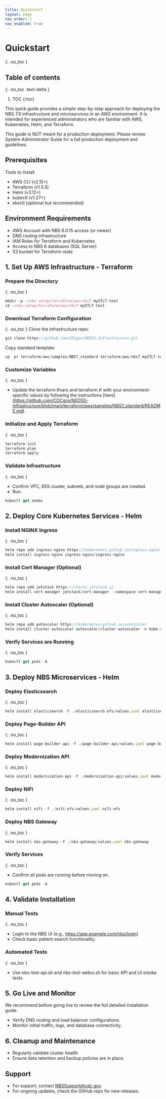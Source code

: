 ```yaml
---
title: Quickstart
layout: page
nav_order: 1
nav_enabled: true
---
```


# Quickstart
{: .no_toc }

## Table of contents
{: .no_toc .text-delta }

1. TOC
{:toc}


This quick guide provides a simple step-by-step approach for deploying the NBS 7.9 infrastructure and microservices in an AWS environment. It is intended for experienced administrators who are familiar with AWS, Kubernetes, Helm, and Terraform. 

This guide is NOT meant for a production deployment. Please review System Administrator Guide for a full production deployment and guidelines.


## Prerequisites
Tools to Install
- AWS CLI (v2.15+)
- Terraform (v1.5.5)
- Helm (v3.12+)
- kubectl (v1.27+)
- eksctl (optional but recommended)

## Environment Requirements
- AWS Account with NBS 6.0.15 access (or newer)
- DNS routing infrastructure
- IAM Roles for Terraform and Kubernetes
- Access to NBS 6 databases (SQL Server)
- S3 bucket for Terraform state

## 1. Set Up AWS Infrastructure - Terraform


### Prepare the Directory
{: .no_toc }
```js
mkdir -p ~/nbs-setup/terraform/aws/nbs7-mySTLT-test
cd ~/nbs-setup/terraform/aws/nbs7-mySTLT-test
```

### Download Terraform Configuration
{: .no_toc }
Clone the infrastructure repo:
```js
git clone https://github.com/CDCgov/NEDSS-Infrastructure.git
```
Copy standard template:
```js
cp -pr terraform/aws/samples/NBS7_standard terraform/aws/nbs7-mySTLT-test
```

### Customize Variables
{: .no_toc }
- Update the terraform.tfvars and terraform.tf with your environment-specific values by following the instructions [here] (https://github.com/CDCgov/NEDSS-Infrastructure/blob/main/terraform/aws/samples/NBS7_standard/README.md).

### Initialize and Apply Terraform
{: .no_toc }
```js
terraform init
terraform plan
terraform apply
```

### Validate Infrastructure
{: .no_toc }
- Confirm VPC, EKS cluster, subnets, and node groups are created.
- Run:
```js
kubectl get nodes
```

## 2. Deploy Core Kubernetes Services - Helm
### Install NGINX Ingress
{: .no_toc }
```js
helm repo add ingress-nginx https://kubernetes.github.io/ingress-nginx
helm install ingress-nginx ingress-nginx/ingress-nginx
```

### Install Cert Manager (Optional)
{: .no_toc }
```js
helm repo add jetstack https://charts.jetstack.io
helm install cert-manager jetstack/cert-manager --namespace cert-manager --create-namespace --set installCRDs=true
```

### Install Cluster Autoscaler (Optional)
{: .no_toc }
```js
helm repo add autoscaler https://kubernetes.github.io/autoscaler
helm install cluster-autoscaler autoscaler/cluster-autoscaler -n kube-system
```

### Verify Services are Running
{: .no_toc }
```js
kubectl get pods -A
```

## 3. Deploy NBS Microservices - Helm
### Deploy Elasticsearch
{: .no_toc }
```js
helm install elasticsearch -f ./elasticsearch-efs/values.yaml elasticsearch-efs
```

### Deploy Page-Builder API
{: .no_toc }
```js
helm install page-builder-api -f ./page-builder-api/values.yaml page-builder-api
```

### Deploy Modernization API
{: .no_toc }
```js
helm install modernization-api -f ./modernization-api/values.yaml modernization-api
```

### Deploy NiFi
{: .no_toc }
```js
helm install nifi -f ./nifi-efs/values.yaml nifi-efs
```

### Deploy NBS Gateway
{: .no_toc }
```js
helm install nbs-gateway -f ./nbs-gateway/values.yaml nbs-gateway
```

### Verify Services
{: .no_toc }
- Confirm all pods are running before moving on.
```js
kubectl get pods -A
```

## 4. Validate Installation
### Manual Tests
{: .no_toc }
- Login to the NBS UI (e.g., https://app.example.com/nbs/login)
- Check basic patient search functionality.

### Automated Tests
{: .no_toc }
- Use nbs-test-api.sh and nbs-test-webui.sh for basic API and UI smoke tests.

## 5. Go Live and Monitor
We recommend before going live to review the full detailed installation guide
- Verify DNS routing and load balancer configurations.
- Monitor initial traffic, logs, and database connectivity.

## 6. Cleanup and Maintenance
- Regularly validate cluster health.
- Ensure data retention and backup policies are in place.

## Support
- For support, contact NBSSupport@cdc.gov.
- For ongoing updates, check the GitHub repo for new releases.
